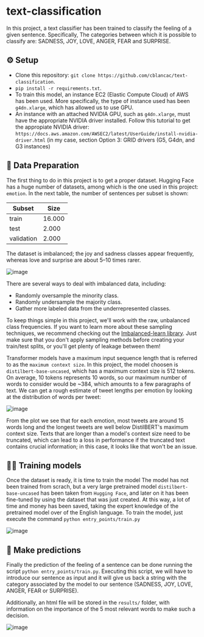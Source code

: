 # text-classification

In this project, a text classifier has been trained to classify the feeling of a given sentence. Specifically, The categories between which it is possible to classify are: SADNESS, JOY, LOVE, ANGER, FEAR and SURPRISE.


## :gear: Setup
- Clone this repository: `git clone https://github.com/cblancac/text-classification`.
- `pip install -r requirements.txt`.
- To train this model, an instance EC2 (Elastic Compute Cloud) of AWS has been used. More specifically, the type of instance used has been `g4dn.xlarge`, which has allowed us to use GPU.
- An instance with an attached NVIDIA GPU, such as `g4dn.xlarge`, must have the appropriate NVIDIA driver installed. Follow this tutorial to get the appropiate NVIDIA driver: `https://docs.aws.amazon.com/AWSEC2/latest/UserGuide/install-nvidia-driver.html` (in my case, section Option 3: GRID drivers (G5, G4dn, and G3 instances)

## 	:construction: Data Preparation
The first thing to do in this project is to get a proper dataset. Hugging Face has a huge number of datasets, among which is the one used in this project: `emotion`. In the next table, the number of sentences per subset is shown:

| Subset | Size |
| ----- | ---- |
| train | 16.000 |
| test | 2.000 |
| validation | 2.000 |

The dataset is imbalanced; the joy and sadness classes appear frequently, whereas love and surprise are about 5–10 times rarer. 

![image](https://github.com/cblancac/text-classification/assets/105242658/a6374748-0383-4a9a-bf15-1abea622e7b8)

There are several ways to deal with imbalanced data, including:

* Randomly oversample the minority class.
* Randomly undersample the majority class.
* Gather more labeled data from the underrepresented classes.

To keep things simple in this project, we'll work with the raw, unbalanced class frequencies. If you want to learn more about these sampling techniques, we recommend checking out the [Imbalanced-learn library](https://imbalanced-learn.org/stable/). Just make sure that you don't apply sampling methods before creating your train/test splits, or you'll get plenty of leakage between them!


Transformer models have a maximum input sequence length that is referred to as the `maximum context size`. In this project, the model choosen is `distilbert-base-uncased`, which has a maximum context size is 512 tokens. On average, 10 tokens represents 10 words, so our maximum number of words to consider would be ~384, which amounts to a few paragraphs of text. We can get a rough estimate of tweet lengths per emotion by looking at the distribution of words per tweet:

![image](https://github.com/cblancac/text-classification/assets/105242658/4a44ecbc-efe4-4820-9c64-c236137dbfff)

From the plot we see that for each emotion, most tweets are around 15 words long and the longest tweets are well below DistilBERT's maximum context size. Texts that are longer than a model's context size need to be truncated, which can lead to a loss in performance if the truncated text contains crucial information; in this case, it looks like that won't be an issue.



## 	:weight_lifting_man: Training models
Once the dataset is ready, it is time to train the model The model has not been trained from scrach, but a very large pretrained model `distilbert-base-uncased` has been taken from `Hugging Face`, and later on it has been fine-tuned by using the dataset that was just created. At this way, a lot of time and money has been saved, taking the expert knowledge of the pretrained model over of the English language. To train the model, just execute the command `python entry_points/train.py`

![image](https://github.com/cblancac/text-classification/assets/105242658/d67da7af-121a-4c66-8681-3e83b50be20a)


## :tada: Make predictions

Finally the prediction of the feeling of a sentence can be done running the script `python entry_points/train.py`. Executing this script, we will have to introduce our sentence as input and it will give us back a string with the category associated by the model to our sentence (SADNESS, JOY, LOVE, ANGER, FEAR or SURPRISE).

Additionally, an html file will be stored in the `results/` folder, with information on the importance of the 5 most relevant words to make such a decision.

![image](https://github.com/cblancac/text-classification/assets/105242658/42eaf28e-49df-4321-9310-7035e6b24a60)


